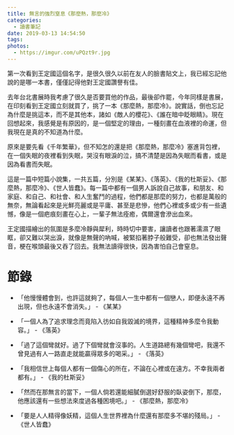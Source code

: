 ```yaml
---
title: 無言的強烈窒息《那麼熱，那麼冷》
categories:
  - 讀書筆記
date: 2019-03-13 14:54:50
tags:
photos: 
  - https://imgur.com/uPQzt9r.jpg
---
```

<!-- more -->
第一次看到王定國這個名字，是很久很久以前在友人的臉書貼文上，我已經忘記他說的是哪一本書，僅僅記得他對王定國讚譽有佳。

去年台北書展時我考慮了很久是否要買他的作品，最後卻作罷，今年同樣是書展，在印刻看到王定國立刻就買了，挑了一本《那麼熱，那麼冷》。說實話，倒也忘記為什麼是挑這本，而不是其他本，諸如《敵人的櫻花》、《誰在暗中眨眼睛》。現在回想起來，我感覺是有原因的，是一個堅定的理由，一種刻畫在血液裡的命運，但我現在是真的不知道為什麼。

原來是要先看《千年繁華》，但不知怎的還是把《那麼熱，那麼冷》塞進背包裡，在一個失眠的夜裡看到失眠，哭沒有眼淚的泣，搞不清楚是因為失眠而看書，或是因為看書而失眠。

這是一篇中短篇小說集，一共五篇，分別是《某某》、《落英》、《我的杜斯妥》、《那麼熱，那麼冷》、《世人皆蠢》。每一篇中都有一個男人訴說自己故事，和朋友、和家庭、和自己、和社會、和人生奮鬥的過程，他們都是那麼的努力，也都是萬般的無奈，無論看起來是光鮮亮麗或是平庸、甚至是悲慘，他們心裡或多或少有一些遺憾，像是一個疤痕刻畫在心上，一輩子無法痊癒，偶爾還會滲出血來。

王定國描繪出的氛圍是多麼冷靜與犀利，時時切中要害，讓讀者也跟著濡濕了眼眶，卻又難以哭出淚，就像是無聲的吶喊，被緊掐著脖子般難受，卻也無法發出聲音，梗在喉頭最後又吞了回去。我無法讀得很快，因為害怕自己會窒息。


# 節錄

- 「他慢慢體會到，也許這就夠了，每個人一生中都有一個戀人，即便永遠不再出現，但也永遠不會消失。」 - 《某某》

- 「一個人為了追求理念而竟陷入彷如自我毀滅的境界，這種精神多麼令我動容。」 - 《落英》

- 「過了這個彎就好。過了下個彎就會沒事的。人生道路總有幾個彎吧，我還不曾見過有人一路直走就能贏得眾多的喝采。」 - 《落英》

- 「我相信世上每個人都有一個傷心的所在，不論在心裡或在遠方。不幸我兩者都有。」 - 《我的杜斯妥》

- 「然而在那無言的當下，一個人倘若還能細膩倒選好舒服的臥姿倒下，那麼，他應該還有一些想法來度過各種困境吧。」 - 《那麼熱，那麼冷》

- 「要是人人精得像妖精，這個人生世界裡為什麼還有那麼多不堪的殘局。」 - 《世人皆蠢》
